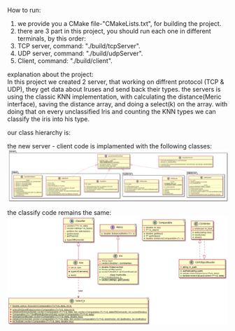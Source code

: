 How to run:
1. we provide you a CMake file-"CMakeLists.txt", for building the project.
2. there are 3 part in this project, you should run each one in different terminals, by this order:
3. TCP server, command: "./build/tcpServer".
4. UDP server, command: "./build/udpServer".
5. Client, command: "./build/client".




explanation about the project:<br />
In this project we created 2 server, that working on diffrent protocol (TCP & UDP), they get data about Iruses and send back their types.
the servers is using the classic KNN implementation, with calculating the distance(Meric interface), saving the distance array, and doing a select(k) on the array. with doing that on every unclassified Iris and counting the KNN types we can classify the iris into his type.<br />




our class hierarchy is:

the new server - client code is implamented with the following classes:
![](UMLs/UML%20ass2.png)

the classify code remains the same: <br />
![](UMLs/UML%20ass1.png)
